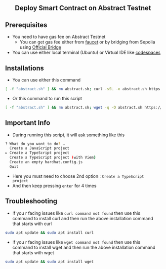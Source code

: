 <h2 align=center> Deploy Smart Contract on Abstract Testnet</h2>

## Prerequisites
- You need to have gas fee on Abstract Testnet
  - You can get gas fee either from [faucet](https://faucet.triangleplatform.com/abstract/testnet) or by bridging from Sepolia using [Official Bridge](https://portal.testnet.abs.xyz/bridge/)
- You can use either local terminal (Ubuntu) or Virtual IDE like [codespaces](https://github.com/codespaces)

## Installations
- You can use either this command
 ```bash
[ -f "abstract.sh" ] && rm abstract.sh; curl -sSL -o abstract.sh https://raw.githubusercontent.com/zunxbt/Abstract-Chain/refs/heads/main/abstract.sh && chmod +x abstract.sh && ./abstract.sh
```
- Or this command to run this script
```bash
[ -f "abstract.sh" ] && rm abstract.sh; wget -q -O abstract.sh https://raw.githubusercontent.com/zunxbt/Abstract-Chain/refs/heads/main/abstract.sh && chmod +x abstract.sh && ./abstract.sh
```

## Important Info
- During running this script, it will ask something like this
```bash
? What do you want to do? … 
  Create a JavaScript project
▸ Create a TypeScript project
  Create a TypeScript project (with Viem)
  Create an empty hardhat.config.js
  Quit
```
- Here you must need to choose 2nd option : `Create a TypeScript project`
- And then keep pressing `enter` for 4 times

## Troubleshooting
- If you r facing issues like `curl command not found` then use this command to install curl and then run the above installation command that starts with curl
```bash
sudo apt update && sudo apt install curl
```
- If you r facing issues like `wget command not found` then use this command to install wget and then run the above installation command that starts with wget
```bash
sudo apt update && sudo apt install wget
```
